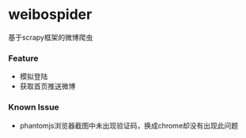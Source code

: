 # weibospider
基于scrapy框架的微博爬虫

### Feature
* 模拟登陆
* 获取首页推送微博

### Known Issue
* phantomjs浏览器截图中未出现验证码，换成chrome却没有出现此问题